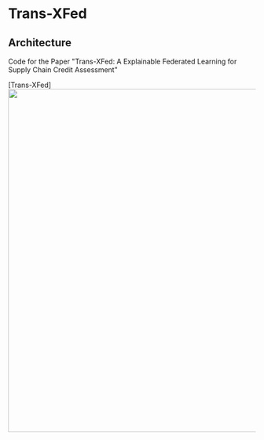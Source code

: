 # Trans-XFed

## Architecture
Code for the Paper "Trans-XFed: A Explainable Federated Learning for Supply
Chain Credit Assessment" 

[Trans-XFed]<img src='https://github.com/JieJieNiu/Trans-XFed/blob/main/image/transxfed.png' width='700'>

